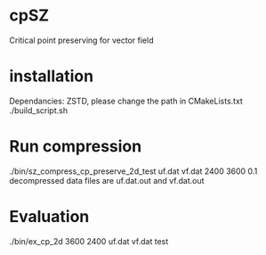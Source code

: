# cpSZ
Critical point preserving for vector field

# installation
Dependancies: ZSTD, please change the path in CMakeLists.txt
./build_script.sh

# Run compression
./bin/sz_compress_cp_preserve_2d_test uf.dat vf.dat 2400 3600 0.1
decompressed data files are uf.dat.out and vf.dat.out

# Evaluation
./bin/ex_cp_2d 3600 2400 uf.dat vf.dat test

